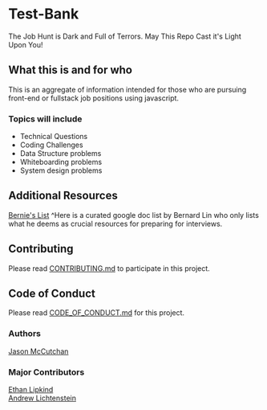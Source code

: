 # Test-Bank
The Job Hunt is Dark and Full of Terrors. May This Repo Cast it's Light Upon You!
## What this is and for who
This is an aggregate of information intended for those who are pursuing front-end or fullstack job positions using javascript.
### Topics will include
* Technical Questions
* Coding Challenges
* Data Structure problems
* Whiteboarding problems
* System design problems

## Additional Resources

[Bernie's List](https://docs.google.com/document/d/1G4npWlJrIJluh66C07al3_1kSsHcgrenRSvnnH-HKSQ/edit) 
^Here is a curated google doc list by Bernard Lin who only lists what he deems as crucial resources for preparing for interviews.

## Contributing
Please read [CONTRIBUTING.md](https://github.com/JClutch/Test-Bank/blob/master/CONTRIBUTING.md) to participate in this project.

## Code of Conduct
Please read [CODE_OF_CONDUCT.md](https://github.com/JClutch/Test-Bank/blob/master/CODE_OF_CONDUCT.md) for this project.

### Authors
[Jason McCutchan](https://github.com/JClutch)


### Major Contributors
[Ethan Lipkind](https://github.com/ethantheman) <br>
[Andrew Lichtenstein](https://github.com/andrewblgithub)
